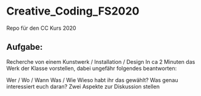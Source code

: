 # Creative_Coding_FS2020
Repo für den CC Kurs 2020

## Aufgabe:

Recherche von einem Kunstwerk / Installation / Design
In ca 2 Minuten das Werk der Klasse vorstellen, dabei ungefähr folgendes beantworten:

Wer / Wo / Wann
Was / Wie
Wieso habt ihr das gewählt? Was genau interessiert euch daran?
Zwei Aspekte zur Diskussion stellen
